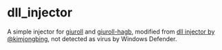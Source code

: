 # dll_injector

A simple injector for [giuroll](https://github.com/Giufinn/giuroll) and [giuroll-hagb](https://github.com/hagb/giuroll-hagb), modified from [dll injector by @kimjongbing](https://github.com/kimjongbing/dll_injector), not detected as virus by Windows Defender.
